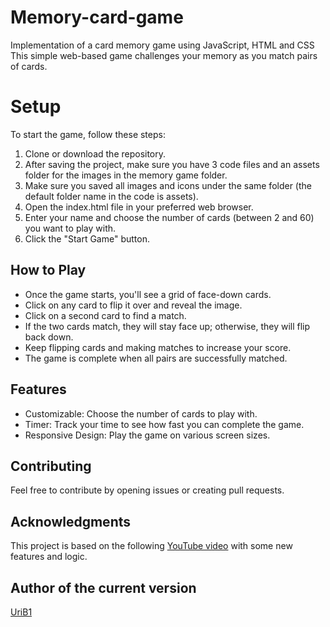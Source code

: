 # Memory-card-game
Implementation of a card memory game using JavaScript, HTML and CSS
This simple web-based game challenges your memory as you match pairs of cards.

# Setup
To start the game, follow these steps:
  1. Clone or download the repository.
  3. After saving the project, make sure you have 3 code files and an assets folder for the images in the memory game folder. 
  2. Make sure you saved all images and icons under the same folder (the default folder name in the code is assets).
  4. Open the index.html file in your preferred web browser.
  5. Enter your name and choose the number of cards (between 2 and 60) you want to play with.
  6. Click the "Start Game" button.

## How to Play
* Once the game starts, you'll see a grid of face-down cards.
* Click on any card to flip it over and reveal the image.
* Click on a second card to find a match.
* If the two cards match, they will stay face up; otherwise, they will flip back down.
* Keep flipping cards and making matches to increase your score.
* The game is complete when all pairs are successfully matched.

## Features
* Customizable: Choose the number of cards to play with.
* Timer: Track your time to see how fast you can complete the game.
* Responsive Design: Play the game on various screen sizes.

## Contributing
Feel free to contribute by opening issues or creating pull requests.

## Acknowledgments
This project is based on the following [YouTube video](https://youtu.be/xWdkt6KSirw?si=LOA5l3zviJ_KN5gZ) with some new features and logic.

## Author of the current version
[UriB1](https://github.com/UriB1)
